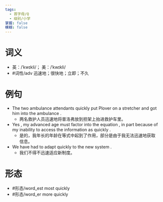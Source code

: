 ```yaml
---
tags:
  - 首字母/Q
  - 级别/小学
掌握: false
模糊: false
---
```

# 词义
- 英：/ˈkwɪkli/； 美：/ˈkwɪkli/
- #词性/adv  迅速地；很快地；立即；不久
# 例句
- The two ambulance attendants quickly put Plover on a stretcher and got him into the ambulance .
	- 两名救护人员迅速地将普洛弗放到担架上抬进救护车里。
- Yes , my advanced age must factor into the equation , in part because of my inability to access the information as quickly .
	- 是的，我年长的年龄在等式中起到了作用，部分是由于我无法迅速地获取信息。
- We have had to adapt quickly to the new system .
	- 我们不得不迅速适应新制度。
# 形态
- #形态/word_est most quickly
- #形态/word_er more quickly
